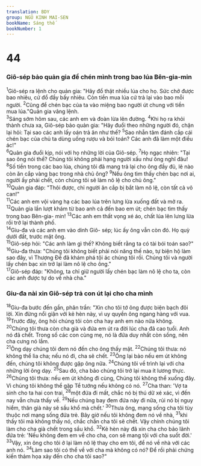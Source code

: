 ```yaml
---
translation: BDY
group: NGŨ KINH MAI-SEN
bookName: Sáng thế 
bookNumber: 1
---
```


<div class="title"><h1>44</h1><h3>Giô-sép bảo quản gia để chén mình trong bao lúa Bên-gia-min</h3></div>
<span class="verse sa_44_1"><sup>1</sup>Giô-sép ra lệnh cho quản gia: &#34;Hãy đổ thật nhiều lúa cho họ. Sức chở được bao nhiêu, cứ đổ đầy bấy nhiêu. Còn tiền mua lúa cứ trả lại vào bao mỗi người. </span>
<span class="verse sa_44_2"><sup>2</sup>Cũng để chén bạc của ta vào miệng bao người út chung với tiền mua lúa.&#34;Quản gia vâng lệnh.<br/></span>
<span class="verse sa_44_3"><sup>3</sup>Sáng sớm hôm sau, các anh em và đoàn lừa lên đường. </span>
<span class="verse sa_44_4"><sup>4</sup>Khi họ ra khỏi thành chưa xa, Giô-sép bảo quản gia: &#34;Hãy đuổi theo những người đó, chận lại hỏi: Tại sao các anh lấy oán trả ân như thế? </span>
<span class="verse sa_44_5"><sup>5</sup>Sao nhẫn tâm đánh cắp cái chén bạc của chủ ta dùng uống rượu và bói toán? Các anh đã làm một điều ác!&#34;<br/></span>
<span class="verse sa_44_6"><sup>6</sup>Quản gia đuổi kịp, nói với họ những lời của Giô-sép. </span>
<span class="verse sa_44_7"><sup>7</sup>Họ ngạc nhiên: &#34;Tại sao ông nói thế? Chúng tôi không phải hạng người xấu như ông nghĩ đâu! </span>
<span class="verse sa_44_8"><sup>8</sup>Số tiền trong các bao lúa, chúng tôi đã mang trả lại cho ông đầy đủ, lẽ nào còn ăn cắp vàng bạc trong nhà chủ ông? </span>
<span class="verse sa_44_9"><sup>9</sup>Nếu ông tìm thấy chén bạc nơi ai, người ấy phải chết, còn chúng tôi sẽ làm nô lệ cho chủ ông.&#34;<br/></span>
<span class="verse sa_44_10"><sup>10</sup>Quản gia đáp: &#34;Thôi được, chỉ người ăn cắp bị bắt làm nô lệ, còn tất cả vô can!&#34;<br/></span>
<span class="verse sa_44_11"><sup>11</sup>Các anh em vội vàng hạ các bao lúa trên lưng lừa xuống đất và mở ra. </span>
<span class="verse sa_44_12"><sup>12</sup>Quản gia lần lượt khám từ bao anh cả đến bao em út; chén bạc tìm thấy trong bao Bên-gia- min! </span>
<span class="verse sa_44_13"><sup>13</sup>Các anh em thất vọng xé áo, chất lúa lên lưng lừa rồi trở lại thành phố.<br/></span>
<span class="verse sa_44_14"><sup>14</sup>Giu-đa và các anh em vào dinh Giô- sép; lúc ấy ông vẫn còn đó. Họ quỳ dưới đất, trước mặt ông.<br/></span>
<span class="verse sa_44_15"><sup>15</sup>Giô-sép hỏi: &#34;Các anh làm gì thế? Không biết rằng ta có tài bói toán sao?&#34;<br/></span>
<span class="verse sa_44_16"><sup>16</sup>Giu-đa thưa: &#34;Chúng tôi không biết phải nói năng thế nào, tự biện hộ làm sao đây, vì Thượng Đế đã khám phá tội ác chúng tôi rồi. Chúng tôi và người lấy chén bạc xin trở lại làm nô lệ cho ông.&#34;<br/></span>
<span class="verse sa_44_17"><sup>17</sup>Giô-sép đáp: &#34;Không, ta chỉ giữ người lấy chén bạc làm nô lệ cho ta, còn các anh được tự do về nhà cha.&#34;</span>
<div class="title"><h3>Giu-đa nài xin Giô-sép trả con út lại cho cha mình</h3></div>
<span class="verse sa_44_18"><sup>18</sup>Giu-đa bước đến gần, phân trần: &#34;Xin cho tôi tớ ông được biện bạch đôi lời. Xin đừng nổi giận với kẻ hèn này, vì uy quyền ông ngang hàng với vua. </span>
<span class="verse sa_44_19"><sup>19</sup>Trước đây, ông hỏi chúng tôi còn cha hay anh em nào nữa không. </span>
<span class="verse sa_44_20"><sup>20</sup>Chúng tôi thưa còn cha già và đứa em út ra đời lúc cha đã cao tuổi. Anh nó đã chết. Trong số các con cùng mẹ, nó là đứa duy nhất còn sống, nên cha cưng nó lắm.<br/></span>
<span class="verse sa_44_21"><sup>21</sup>Ông dạy chúng tôi đem nó đến cho ông thấy mặt. </span>
<span class="verse sa_44_22"><sup>22</sup>Chúng tôi thưa: nó không thể lìa cha; nếu nó đi, cha sẽ chết. </span>
<span class="verse sa_44_23"><sup>23</sup>Ông lại bảo nếu em út không đến, chúng tôi không được gặp ông nữa. </span>
<span class="verse sa_44_24"><sup>24</sup>Chúng tôi về trình lại với cha những lời ông dạy. </span>
<span class="verse sa_44_25"><sup>25</sup>Sau đó, cha bảo chúng tôi trở lại mua ít lương thực.<br/></span>
<span class="verse sa_44_26"><sup>26</sup>Chúng tôi thưa: nếu em út không đi cùng, Chúng tôi không thể xuống đây. Vì chúng tôi không thể gặp Tể tướng nếu không có nó. </span>
<span class="verse sa_44_27"><sup>27</sup>Cha than: &#39;Vợ ta sinh cho ta hai con trai, </span>
<span class="verse sa_44_28"><sup>28</sup>một đứa đi mất, chắc nó bị thú dữ xé xác, vì đến nay vẫn chưa thấy về. </span>
<span class="verse sa_44_29"><sup>29</sup>Nếu chúng bay đem đứa này đi nữa, rủi nó bị nguy hiểm, thân già này sẽ sầu khổ mà chết.&#39; </span>
<span class="verse sa_44_30"><sup>30</sup>Thưa ông, mạng sống cha tôi tùy thuộc nơi mạng sống đứa trẻ. Bây giờ nếu tôi không đem nó về nhà, </span>
<span class="verse sa_44_31"><sup>31</sup>khi thấy tôi mà không thấy nó, chắc chắn cha tôi sẽ chết. Vậy chính chúng tôi làm cho cha già chết trong sầu khổ. </span>
<span class="verse sa_44_32"><sup>32</sup>Kẻ hèn này đã xin cha cho bảo lãnh đứa trẻ: &#39;Nếu không đem em về cho cha, con sẽ mang tội với cha suốt đời.&#39; </span>
<span class="verse sa_44_33"><sup>33</sup>Vậy, xin ông cho tôi ở lại làm nô lệ thay cho em tôi, để nó về nhà với các anh nó. </span>
<span class="verse sa_44_34"><sup>34</sup>Làm sao tôi có thể về với cha mà không có nó? Để rồi phải chứng kiến thảm họa xảy đến cho cha tôi sao?&#34;</span>
